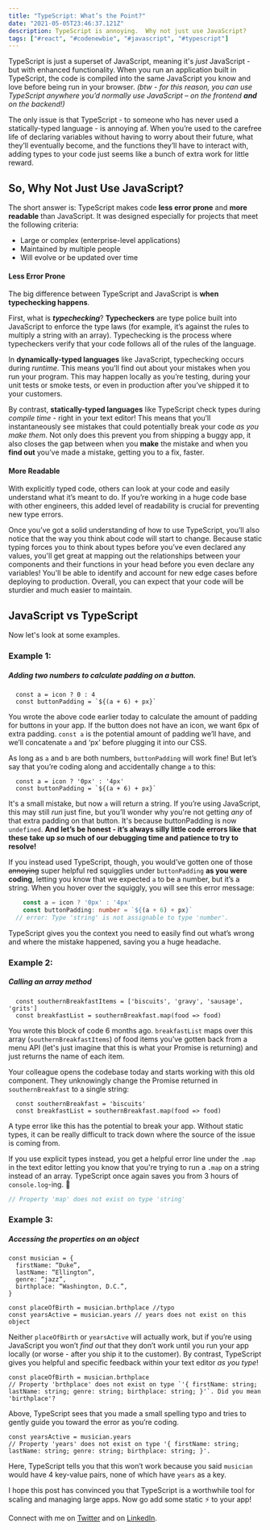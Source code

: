 ```yaml
---
title: "TypeScript: What’s the Point?"
date: "2021-05-05T23:46:37.121Z"
description: TypeScript is annoying.  Why not just use JavaScript?
tags: ["#react", "#codenewbie", "#javascript", "#typescript"]
---
```


TypeScript is just a superset of JavaScript, meaning it's <em>just</em> JavaScript - but with enhanced functionality.  When you run an application built in TypeScript, the code is compiled into the same JavaScript you know and love before being run in your browser.  <em>(btw - for this reason, you can use TypeScript anywhere you’d normally use JavaScript – on the frontend **and** on the backend!)</em>

The only issue is that TypeScript - to someone who has never used a statically-typed language - is annoying af.  When you’re used to the carefree life of declaring variables without having to worry about their future, what they’ll eventually become, and the functions they’ll have to interact with, adding types to your code just seems like a bunch of extra work for little reward.

## So, Why Not Just Use JavaScript?

The short answer is: TypeScript makes code **less error prone** and **more readable** than JavaScript.  It was designed especially for projects that meet the following criteria:

* Large or complex (enterprise-level applications)
* Maintained by multiple people
* Will evolve or be updated over time

#### Less Error Prone
The big difference between TypeScript and JavaScript is **when typechecking happens**.

First, what is <em>**typechecking**</em>?  **Typecheckers** are type police built into JavaScript to enforce the type laws (for example, it’s against the rules to multiply a string with an array).  Typechecking is the process where typecheckers verify that your code follows all of the rules of the language.

In **dynamically-typed languages** like JavaScript, typechecking occurs during <em>runtime</em>.  This means you’ll find out about your mistakes when you run your program.  This may happen locally as you’re testing, during your unit tests or smoke tests, or even in production after you’ve shipped it to your customers.

By contrast, **statically-typed languages** like TypeScript check types during <em>compile time</em> - right in your text editor!  This means that you’ll instantaneously see mistakes that could potentially break your code <em>as you make them</em>.  Not only does this prevent you from shipping a buggy app, it also closes the gap between when you **make** the mistake and when you **find out** you’ve made a mistake, getting you to a fix, faster.

#### More Readable
With explicitly typed code, others can look at your code and easily understand what it’s meant to do.  If you’re working in a huge code base with other engineers, this added level of readability is crucial for preventing new type errors.

Once you’ve got a solid understanding of how to use TypeScript, you’ll also notice that the way you think about code will start to change.  Because static typing forces you to think about types before you’ve even declared any values, you'll get great at mapping out the relationships between your components and their functions in your head before you even declare any variables!  You'll be able to identify and account for new edge cases before deploying to production.  Overall, you can expect that your code will be sturdier and much easier to maintain.


## JavaScript vs TypeScript

Now let's look at some examples.

### Example 1: 
##### Adding two numbers to calculate padding on a button.

```react
  const a = icon ? 0 : 4
  const buttonPadding = `${(a + 6) + px}`
```

You wrote the above code earlier today to calculate the amount of padding for buttons in your app.  If the button does not have an icon, we want 6px of extra padding.  `const a` is the potential amount of padding we’ll have, and we’ll concatenate `a` and ‘px’ before plugging it into our CSS.

As long as `a` and `b` are both numbers, `buttonPadding` will work fine!  But let’s say that you’re coding along and accidentally change `a` to this:

```react
  const a = icon ? '0px' : '4px'
  const buttonPadding = `${(a + 6) + px}`
```

It's a small mistake, but now `a` will return a string.  If you’re using JavaScript, this may still <em>run</em> just fine, but you’ll wonder why you're not getting <em>any</em> of that extra padding on that button.  It's because buttonPadding is now `undefined`.  **And let’s be honest - it’s always silly little code errors like that these take up <em>so</em> much of our debugging time and patience to try to resolve!**

If you instead used TypeScript, though, you would’ve gotten one of those ~~annoying~~ super helpful red squigglies under `buttonPadding` <b>as you were coding</b>, letting you know that we expected `a` to be a number, but it’s a string.  When you hover over the squiggly, you will see this error message:

```typescript
    const a = icon ? '0px' : '4px'
    const buttonPadding: number = `${(a + 6) + px}`
  // error: Type 'string' is not assignable to type 'number'.
```

TypeScript gives you the context you need to easily find out what’s wrong and where the mistake happened, saving you a huge headache.


### Example 2:
##### Calling an array method

```react
  const southernBreakfastItems = ['biscuits', 'gravy', 'sausage', 'grits']
  const breakfastList = southernBreakfast.map(food => food)
```

You wrote this block of code 6 months ago.  `breakfastList` maps over this array (`southernBreakfastItems`) of food items you’ve gotten back from a menu API (let's just imagine that this is what your Promise is returning) and just returns the name of each item.

Your colleague opens the codebase today and starts working with this old component.  They unknowingly change the Promise returned in `southernBreakfast` to a single string:

```react
  const southernBreakfast = 'biscuits'
  const breakfastList = southernBreakfast.map(food => food)
```

A type error like this has the potential to break your app.  Without static types, it can be really difficult to track down where the source of the issue is coming from.

If you use explicit types instead, you get a helpful error line under the `.map` in the text editor letting you know that you're trying to run a `.map` on a string instead of an array.  TypeScript once again saves you from 3 hours of `console.log`-ing. :raised_hands:

```typescript
// Property 'map' does not exist on type 'string'
```

### Example 3:
##### Accessing the properties on an object 

```react
const musician = {
  firstName: “Duke”,
  lastName: “Ellington”,
  genre: “jazz”,
  birthplace: “Washington, D.C.”,
}

const placeOfBirth = musician.brthplace //typo
const yearsActive = musician.years // years does not exist on this object
```

Neither `placeOfBirth` or `yearsActive` will actually work, but if you’re using JavaScript you won’t <em>find out</em> that they don’t work until you run your app locally (or worse - after you ship it to the customer).  By contrast, TypeScript gives you helpful and specific feedback within your text editor <em>as you type</em>!

```react
const placeOfBirth = musician.brthplace
// Property 'brthplace' does not exist on type `'{ firstName: string; lastName: string; genre: string; birthplace: string; }'`. Did you mean 'birthplace'?
```

Above, TypeScript sees that you made a small spelling typo and tries to gently guide you toward the error as you’re coding.

```react
const yearsActive = musician.years
// Property 'years' does not exist on type '{ firstName: string; lastName: string; genre: string; birthplace: string; }'.
```

Here, TypeScript tells you that this won’t work because you said `musician` would have 4 key-value pairs, none of which have `years` as a key.




I hope this post has convinced you that TypeScript is a worthwhile tool for scaling and managing large apps.  Now go add some static :zap: to your app!

Connect with me on [Twitter](https://www.twitter.com/shaundai) and on [LinkedIn](https://www.linkedin.com/in/shaundai).
